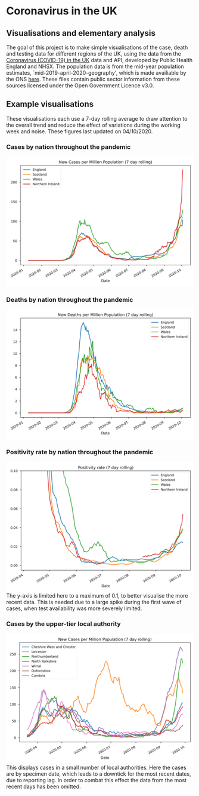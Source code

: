 # Coronavirus in the UK
## Visualisations and elementary analysis
The goal of this project is to make simple visualisations of the case, death and testing data for different regions of the UK, using the data from the [Coronavirus (COVID-19) in the UK](https://coronavirus.data.gov.uk/developers-guide) data and API, developed by Public Health England and NHSX. 
The population data is from the mid-year population estimates, `mid-2019-april-2020-geography', which is made availiable by the ONS [here](https://www.ons.gov.uk/datasets/mid-year-pop-est/editions/mid-2019-april-2020-geography/versions/1).
These files contain public sector information from these sources licensed under the Open Government Licence v3.0.
## Example visualisations
These visualisations each use a 7-day rolling average to draw attention to the overall trend and reduce the effect of variations during the working week and noise.
These figures last updated on 04/10/2020.
### Cases by nation throughout the pandemic
![Case rate by nation in the UK](new_cases_nations.svg)
### Deaths by nation throughout the pandemic
![Death rate by nation in the UK](new_deaths_nations.svg)
### Positivity rate by nation throughout the pandemic
![Positivity rate by nation in the UK](positivity_nations.svg)
The y-axis is limited here to a maximum of 0.1, to better visualise the more recent data. This is needed due to a large spike during the first wave of cases, when test availability was more severely limited.
### Cases by the upper-tier local authority
![Case rate by nation in the UK](new_cases_utlas.svg)
This displays cases in a small number of local authorities. Here the cases are by specimen date, which leads to a downtick for the most recent dates, due to reporting lag. In order to combat this effect the data from the most recent days has been omitted.